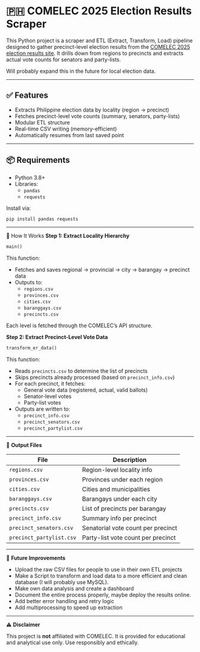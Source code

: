 # 🇵🇭 COMELEC 2025 Election Results Scraper

This Python project is a scraper and ETL (Extract, Transform, Load) pipeline designed to gather precinct-level election results from the [COMELEC 2025 election results site](https://2025electionresults.comelec.gov.ph). It drills down from regions to precincts and extracts actual vote counts for senators and party-lists. 

Will probably expand this in the future for local election data.

---

## ✅ Features

- Extracts Philippine election data by locality (region → precinct)
- Fetches precinct-level vote counts (summary, senators, party-lists)
- Modular ETL structure
- Real-time CSV writing (memory-efficient)
- Automatically resumes from last saved point

---

## 📦 Requirements

- Python 3.8+
- Libraries:
  - `pandas`
  - `requests`

Install via:

```bash
pip install pandas requests
```

---

🚀 How It Works
**Step 1: Extract Locality Hierarchy**

```python
main()
```

This function:

- Fetches and saves regional → provincial → city → barangay → precinct data
- Outputs to:
  - `regions.csv`
  - `provinces.csv`
  - `cities.csv`
  - `baranggays.csv`
  - `precincts.csv`

Each level is fetched through the COMELEC’s API structure.

**Step 2: Extract Precinct-Level Vote Data**
```python
transform_er_data()
```
This function:

- Reads `precincts.csv` to determine the list of precincts
- Skips precincts already processed (based on `precinct_info.csv`)
- For each precinct, it fetches:
  - General vote data (registered, actual, valid ballots)
  - Senator-level votes
  - Party-list votes
- Outputs are written to:
  - `precinct_info.csv`
  - `precinct_senators.csv`
  - `precinct_partylist.csv`

---

📄 **Output Files**

| File                    | Description                       |
|-------------------------|----------------------------------|
| `regions.csv`           | Region-level locality info        |
| `provinces.csv`         | Provinces under each region       |
| `cities.csv`            | Cities and municipalities         |
| `baranggays.csv`        | Barangays under each city         |
| `precincts.csv`         | List of precincts per barangay    |
| `precinct_info.csv`     | Summary info per precinct         |
| `precinct_senators.csv` | Senatorial vote count per precinct|
| `precinct_partylist.csv`| Party-list vote count per precinct|

---

🧪 **Future Improvements**

- Upload the raw CSV files for people to use in their own ETL projects
- Make a Script to transform and load data to a more efficient and clean database (I will probably use MySQL).
- Make own data analysis and create a dashboard
- Document the entire process properly, maybe deploy the results online.
- Add better error handling and retry logic
- Add multiprocessing to speed up extraction

---

⚠️ **Disclaimer**

This project is **not** affiliated with COMELEC. It is provided for educational and analytical use only. Use responsibly and ethically.
